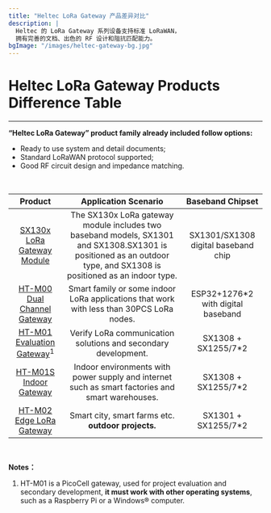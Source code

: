```yaml
---
title: "Heltec LoRa Gateway 产品差异对比"
description: |
  Heltec 的 LoRa Gateway 系列设备支持标准 LoRaWAN，
  拥有完善的文档、出色的 RF 设计和阻抗匹配能力。
bgImage: "/images/heltec-gateway-bg.jpg"
---
```


# Heltec LoRa Gateway Products Difference Table


------

**“Heltec LoRa Gateway” product family already included follow options:**

- Ready to use system and detail documents;
-  Standard LoRaWAN protocol supported;
- Good RF circuit design and impedance matching.

&nbsp;

|                           Product                            |                     Application Scenario                     |          Baseband Chipset           |
| :----------------------------------------------------------: | :----------------------------------------------------------: | :---------------------------------: |
| [SX130x LoRa Gateway Module](https://heltec.org/project/lora-gateway-module/) | The SX130x LoRa gateway module includes two baseband models, SX1301 and SX1308.SX1301 is positioned as an outdoor type, and SX1308 is positioned as an indoor type. | SX1301/SX1308 digital baseband chip |
| [HT-M00 Dual Channel Gateway](https://heltec.org/project/ht-m00/) | Smart family or some indoor LoRa applications that work with less than 30PCS LoRa nodes. | ESP32+1276*2 with digital baseband  |
| [HT-M01 Evaluation Gateway](<https://heltec.org/project/ht-m01/>)<sup>1</sup> | Verify LoRa communication solutions and secondary development. |         SX1308 + SX1255/7*2         |
| [HT-M01S Indoor Gateway](https://heltec.org/project/ht-m01s/) | Indoor environments with power supply and internet such as smart factories and smart warehouses. |         SX1308 + SX1255/7*2         |
| [HT-M02 Edge LoRa Gateway](<https://heltec.org/project/ht-m02/>) |      Smart city, smart farms etc. **outdoor projects.**      |         SX1301 + SX1255/7*2         |

&nbsp;

**Notes：**

1. HT-M01 is a PicoCell gateway, used for project evaluation and secondary development, **it must work with other operating systems**, such as a Raspberry Pi or a Windows® computer.


